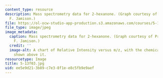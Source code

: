```yaml
---
content_type: resource
description: Mass spectrometry data for 2-hexanone. (Graph courtesy of Professor Timothy
  F. Jamison.)
file: https://ol-ocw-studio-app-production.s3.amazonaws.com/courses/5-13-organic-chemistry-ii-fall-2003/ee5e9d213b89c7e38f1ee8c5fb9e9aef_5-13f03.jpg
file_type: image/jpeg
image_metadata:
  caption: Mass spectrometry data for 2-hexanone. (Graph courtesy of Professor Timothy
    F. Jamison.)
  credit: ''
  image-alt: A chart of Relative Intensity versus m/z, with the chemical structure
    shown above it.
resourcetype: Image
title: 5-13f03.jpg
uid: ee5e9d21-3b89-c7e3-8f1e-e8c5fb9e9aef
---
```


